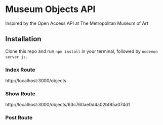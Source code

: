 # Museum Objects API

Inspired by the Open Access API at The Metropolitan Museum of Art


## Installation

Clone this repo and run `npm install` in your terminal, followed by `nodemon server.js`.

### Index Route
http://localhost:3000/objects

### Show Route
http://localhost:3000/objects/63c760ae0d4a02bf85a074d1

### Post Route
